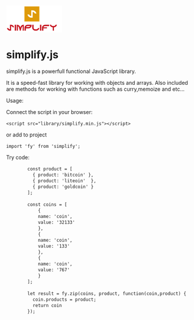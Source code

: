 ![alt text](logo.png)
# simplify.js                
simplify.js is a powerfull functional JavaScript library.

It is a speed-fast library for working with objects and arrays.
Also included are methods for working with functions such as curry,memoize and etc...


Usage:

Connect the script in your browser:
```
<script src="library/simplify.min.js"></script>
```
or add to project 

```
import 'fy' from 'simplify';
```

Try code:
```
        const product = [
          { product: 'bitcoin' },
          { product: 'liteoin'  },
          { product: 'goldcoin' }
        ];

        const coins = [
            {
            name: 'coin',
            value: '32133'
            },
            {
            name: 'coin',
            value: '133'
            },
            {
            name: 'coin',
            value: '767'
            }
        ];

        let result = fy.zip(coins, product, function(coin,product) {
          coin.products = product;
          return coin
        });
```





